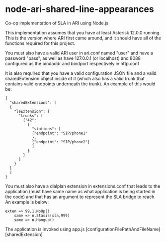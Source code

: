 # node-ari-shared-line-appearances
Co-op implementation of SLA in ARI using Node.js

This implementation assumes that you have at least Asterisk 12.0.0 running. This is the version where ARI first came around, and it should have all of the functions required for this project.

You must also have a valid ARI user in ari.conf named "user" and have a password "pass", as well as have 127.0.0.1 (or localhost) and 8088 configured as the bindaddr and bindport respectively in http.conf

It is also required that you have a valid configuration JSON file and a valid sharedExtension object inside of it (which also has a valid trunk that contains valid endpoints underneath the trunk).  An example of this would be:

~~~~~~~~~~~~~~~~~~~~~~~~~~~~~~~~~~~~~~~~~~~~
{                                                                                
  "sharedExtensions": [                                                          
  {                                                                              
    "leExtension": {                                                             
      "trunks": [                                                                
        {"42":                                                                   
          {                                                                      
            "stations": [                                                        
            {"endpoint": "SIP/phone1"                                            
            },                                                                   
            {"endpoint": "SIP/phone2"}                                           
            ]                                                                    
          }                                                                      
        }                                                                        
      ]                                                                          
    }                                                                            
  }                                                                              
  ]                                                                              
}
~~~~~~~~~~~~~~~~~~~~~~~~~~~~~~~~~~~~~~~~~~~~

You must also have a dialplan extension in extensions.conf that leads to the application (must have same name as what application is being started in the code) and that has an argument to represent the SLA bridge to reach.  An example is below:

~~~~~~~~~~~~~~~~~~~~~~~~~~~~~~~~~
exten => 99,1,NoOp()                                                             
    same => n,Stasis(sla,999)                                                    
    same => n,Hangup()
~~~~~~~~~~~~~~~~~~~~~~~~~~~~~~~~~

The application is invoked using app.js [configurationFilePathAndFileName] [sharedExtension]
